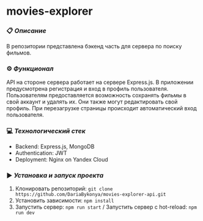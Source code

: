 # movies-explorer

### :clipboard: *Описание*
В репозитории представлена бэкенд часть для сервера по поиску фильмов.

### :gear: *Функционал*
API на стороне сервера работает на сервере Express.js. В приложении предусмотрена регистрация и вход в профиль пользователя. Пользователям предоставляется возможность сохранять фильмы в свой аккаунт и удалять их. Они также могут редактировать свой профиль. При перезагрузке страницы происходит автоматический вход пользователя.

### :computer: *Технологический стек*
- Backend: Express.js, MongoDB
- Authentication: JWT
- Deployment: Nginx on Yandex Cloud

### :arrow_forward: *Установка и запуск проекта*
1. Клонировать репозиторий:  `git clone https://github.com/DariaBykonya/movies-explorer-api.git`
2. Установить зависимости: `npm install`
3. Запустить сервер: `npm run start` / Запустить сервер с hot-reload: `npm run dev`

